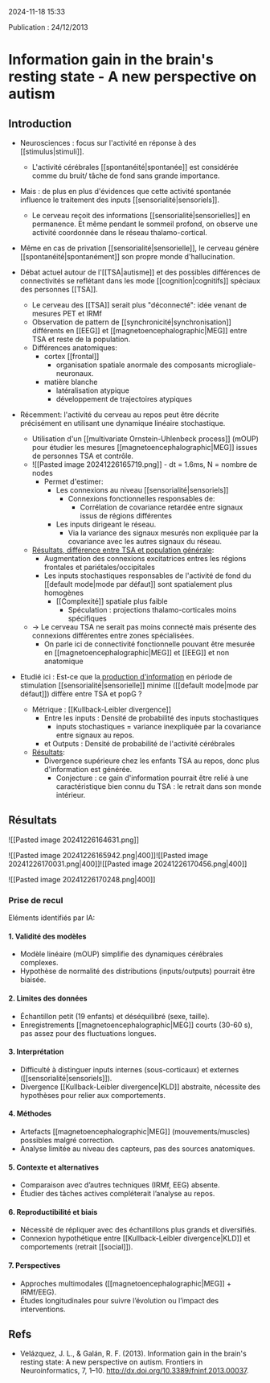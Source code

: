 2024-11-18 15:33

Publication : 24/12/2013


# Information gain in the brain's resting state - A new perspective on autism

## Introduction 

- Neurosciences : focus sur l'activité en réponse à des [[stimulus|stimuli]].
	- L'activité cérébrales [[spontanéité|spontanée]] est considérée comme du bruit/ tâche de fond sans grande importance. 
- Mais : de plus en plus d'évidences que cette activité spontanée influence le traitement des inputs [[sensorialité|sensoriels]]. 
	- Le cerveau reçoit des informations [[sensorialité|sensorielles]] en permanence. Et même pendant le sommeil profond, on observe une activité coordonnée dans le réseau thalamo-cortical.
- Même en cas de privation [[sensorialité|sensorielle]], le cerveau génère [[spontanéité|spontanément]] son propre monde d'hallucination. 

- Débat actuel autour de l'[[TSA|autisme]] et des possibles différences de connectivités se reflétant dans les mode [[cognition|cognitifs]] spéciaux des personnes [[TSA]].
	- Le cerveau des [[TSA]] serait plus "déconnecté": idée venant de mesures PET et IRMf
	- Observation de pattern de [[synchronicité|synchronisation]] différents en [[EEG]] et [[magnetoencephalographic|MEG]] entre TSA et reste de la population.
	- Différences anatomiques:
		- cortex [[frontal]]
			- organisation spatiale anormale des composants microgliale-neuronaux. 
		- matière blanche
			- latéralisation atypique
			- développement de trajectoires atypiques

- Récemment: l'activité du cerveau au repos peut être décrite précisément en utilisant une dynamique linéaire stochastique.
	- Utilisation d'un [[multivariate Ornstein-Uhlenbeck process]] (mOUP) pour étudier les mesures [[magnetoencephalographic|MEG]] issues de personnes TSA et contrôle. 
	- ![[Pasted image 20241226165719.png]]
			- dt = 1.6ms, N = nombre de nodes
		- Permet d'estimer:
			- Les connexions au niveau [[sensorialité|sensoriels]]
				- Connexions fonctionnelles responsables de:
					- Corrélation de covariance retardée entre signaux issus de régions différentes
			- Les inputs dirigeant le réseau.
				- Via la variance des signaux mesurés non expliquée par la covariance avec les autres signaux du réseau.
	- <u>Résultats, différence entre TSA et population générale</u>:
		- Augmentation des connexions excitatrices entres les régions frontales et pariétales/occipitales 
		- Les inputs stochastiques responsables de l'activité de fond du [[default mode|mode par défaut]] sont spatialement plus homogènes
			- [[Complexité]] spatiale plus faible
				- Spéculation : projections thalamo-corticales moins spécifiques
	- -> Le cerveau TSA ne serait pas moins connecté mais présente des connexions différentes entre zones spécialisées. 
		- On parle ici de connectivité fonctionnelle pouvant être mesurée en [[magnetoencephalographic|MEG]] et [[EEG]] et non anatomique

- Etudié ici : Est-ce que la<u> production d'information</u> en période de stimulation [[sensorialité|sensorielle]] minime ([[default mode|mode par défaut]]) diffère entre TSA et popG ?
	- Métrique : [[Kullback-Leibler divergence]] 
		- Entre les inputs : Densité de probabilité des inputs stochastiques 
			- inputs stochastiques = variance inexpliquée par la covariance entre signaux au repos. 
		- et Outputs : Densité de probabilité de l'activité cérébrales
	- <u>Résultats</u>:
		- Divergence supérieure chez les enfants TSA au repos, donc plus d'information est générée. 
			- Conjecture : ce gain d'information pourrait être relié à une caractéristique bien connu du TSA : le retrait dans son monde intérieur. 

## Résultats

![[Pasted image 20241226164631.png]]



![[Pasted image 20241226165942.png|400]]![[Pasted image 20241226170031.png|400]]![[Pasted image 20241226170456.png|400]]

![[Pasted image 20241226170248.png|400]]

### Prise de recul
Eléments identifiés par IA:
#### **1. Validité des modèles**

- Modèle linéaire (mOUP) simplifie des dynamiques cérébrales complexes.
- Hypothèse de normalité des distributions (inputs/outputs) pourrait être biaisée.
#### **2. Limites des données**

- Échantillon petit (19 enfants) et déséquilibré (sexe, taille).
- Enregistrements [[magnetoencephalographic|MEG]] courts (30-60 s), pas assez pour des fluctuations longues.
#### **3. Interprétation**

- Difficulté à distinguer inputs internes (sous-corticaux) et externes ([[sensorialité|sensoriels]]).
- Divergence [[Kullback-Leibler divergence|KLD]] abstraite, nécessite des hypothèses pour relier aux comportements.
#### **4. Méthodes**

- Artefacts [[magnetoencephalographic|MEG]] (mouvements/muscles) possibles malgré correction.
- Analyse limitée au niveau des capteurs, pas des sources anatomiques.
#### **5. Contexte et alternatives**

- Comparaison avec d’autres techniques (IRMf, EEG) absente.
- Étudier des tâches actives compléterait l’analyse au repos.
#### **6. Reproductibilité et biais**

- Nécessité de répliquer avec des échantillons plus grands et diversifiés.
- Connexion hypothétique entre [[Kullback-Leibler divergence|KLD]] et comportements (retrait [[social]]).
#### **7. Perspectives**

- Approches multimodales ([[magnetoencephalographic|MEG]] + IRMf/EEG).
- Études longitudinales pour suivre l’évolution ou l’impact des interventions.

## Refs
- Velázquez, J. L., & Galán, R. F. (2013). Information gain in the brain's resting state: A new perspective on autism. Frontiers in Neuroinformatics, 7, 1–10. http://dx.doi.org/10.3389/fninf.2013.00037.

